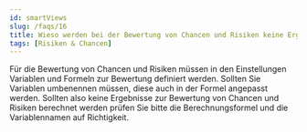 ```yaml
---
id: smartViews
slug: /faqs/16
title: Wieso werden bei der Bewertung von Chancen und Risiken keine Ergebnisse berechnet
tags: [Risiken & Chancen]
---
```

Für die Bewertung von Chancen und Risiken müssen in den Einstellungen Variablen und Formeln zur Bewertung definiert werden. Sollten Sie Variablen umbenennen müssen, diese auch in der Formel angepasst werden. Sollten also keine Ergebnisse zur Bewertung von Chancen und Risiken berechnet werden prüfen Sie bitte die Berechnungsformel und die Variablennamen auf Richtigkeit.